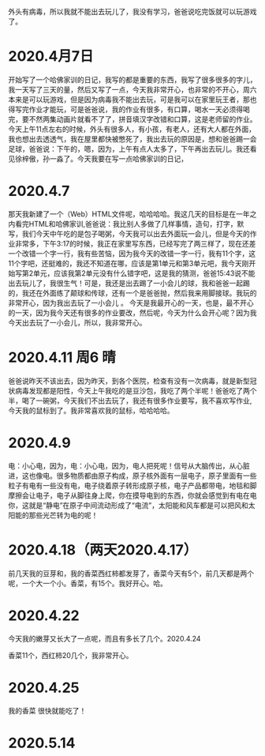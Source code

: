 外头有病毒，所以我就不能出去玩儿了，我没有学习，爸爸说吃完饭就可以玩游戏了。

# 2020.4月7日
开始写了一个哈佛家训的日记，我写的都是重要的东西，我写了很多很多的字儿，我一天写了三天的量，然后又写了一点，今天我非常开心，也非常的不开心，周六本来是可以玩游戏，但是因为病毒我不能出去玩，可是我可以在家里玩王者，那也得写完作业才能玩，可是爸爸说，我的作业有很多，有口算，喝水一天必须得喝完，要不然两集动画片就看不了了，拼音填汉字改错和口算，这是老师留的作业。今天上午11点左右的时候，外头有很多人，有小孩，有老人，还有大人都在外面，我也想出去透透气，我在屋里都快被憋死了，我出去玩的原因是，想和爸爸踢一会足球，爸爸说：下午的，嗯，因为，上午有点人太多了，下午再出去玩儿。我还看见徐梓傲，孙一淼了。今天我要在写一点哈佛家训的日记，

# 2020.4.7
那天我新建了一个（Web）HTML文件呢，哈哈哈哈。我这几天的目标是在一年之内看完HTML和哈佛家训,爸爸说：我比别人多做了几样事情，造句，打字，默写，我们今天中午吃的是包子喝粥，今天我可以出去外面玩一会儿，但是今天的作业非常多，下午3:17的时候，我正在家里写东西，已经写完了两三样了，现在还差一个改错一个字一行，我有些苦恼，因为我今天的改错一字一行，我有11个字，这11个字吧，还挺难的，我还不知道在哪，应该是第1单元和第3单元吧，我今天刚开始写第2单元，应该我第2单元没有什么错字吧，这是我的猜测，爸爸15:43说不能出去玩儿了，我很生气！可是，我还是出去踢了一小会儿的球，我和爸爸一起踢的，我还在外面练了颠球和传球，还有一个是爸爸抛，然后我来用脚接球。我玩的非常开心，因为我出去玩了一小会儿 。 今天是我最开心的一天，也是，最不开心的一天，因为我今天还有很多的作业要改，然后呢，今天为什么会开心呢？因为我今天出去玩了一小会儿，所以，我非常开心。  



# 2020.4.11 周6 晴

爸爸说昨天不该出去，因为昨天，到各个医院，检查有没有一次病毒，就是新型冠状病毒发现都是阳性，今天上午我吃的是豆沙包，我吃了两个半呢！爸爸吃了两个半，喝了一碗粥，今天我们不出去玩了，我还有很多作业要写，我不喜欢写作业,今天我的鼠标到了。我非常喜欢我的鼠标，哈哈哈哈。

# 2020.4.9




电：小心电，因为，电：小心电，因为，电人把死呢！信号从大脑传出，从心脏进，这也像电。很多物质都由原子构成，原子核外面有一层电子，原子里面有一些粒子有电有一些没有电，电子绕着原子转形成原子核，电子产品都带电，地毯和脚摩擦会让电子，电子从脚往身上爬，你在摸导电到的东西，你就会感觉到有电在电你，这就是“静电”在原子中间流动形成了“电流”，太阳能和风车都是可以把风和太阳能的那些光芒转为电的呢！

# 2020.4.18（两天2020.4.17）

前几天我的豆芽和，我的香菜西红柿都发芽了，香菜今天有5个，前几天都是两个呢，一个大一个小。香菜，有15个。我好开心。哈。

# 2020.4.22

今天我的嫩芽又长大了一点呢，而且有多长了几个。2020.4.24

香菜11个，西红柿20几个，我非常开心。

#  2020.4.25

我的香菜 很快就能吃了！

#  2020.5.14
